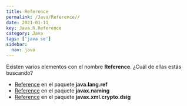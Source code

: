 ```yaml
---
title: Reference
permalink: /Java/Reference//
date: 2021-01-11
key: Java.R.Reference
category: Java
tags: ['java se']
sidebar: 
  nav: java
---
```


Existen varios elementos con el nombre **Reference**. ¿Cuál de ellas estás buscando?
<ul>
<li><a href="/Java/Reference-java-lang-ref/">Reference</a> en el paquete <strong>java.lang.ref</strong></li>
<li><a href="/Java/Reference-javax-naming/">Reference</a> en el paquete <strong>javax.naming</strong></li>
<li><a href="/Java/Reference-javax-xml-crypto-dsig/">Reference</a> en el paquete <strong>javax.xml.crypto.dsig</strong></li>
<ul>
